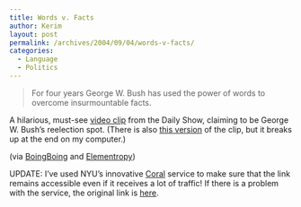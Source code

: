 ```yaml
---
title: Words v. Facts
author: Kerim
layout: post
permalink: /archives/2004/09/04/words-v-facts/
categories:
  - Language
  - Politics
---
```

> For four years George W. Bush has used the power of words to overcome insurmountable facts.

A hilarious, must-see <a href="http://homepage.mac.com.nyud.net:8090/njenson/movies/dsbush.html" onclick="_gaq.push(['_trackEvent', 'outbound-article', 'http://homepage.mac.com.nyud.net:8090/njenson/movies/dsbush.html', 'video clip']);" >video clip</a> from the Daily Show, claiming to be George W. Bush&#8217;s reelection spot. (There is also <a href="http://taint.org.nyud.net:8090/xfer/Daily%20Show%20-%20GWB%20Film%209-1-04.mov" onclick="_gaq.push(['_trackEvent', 'outbound-article', 'http://taint.org.nyud.net:8090/xfer/Daily%20Show%20-%20GWB%20Film%209-1-04.mov', 'this version']);" >this version</a> of the clip, but it breaks up at the end on my computer.)

(via <a href="http://www.boingboing.net/2004/09/03/daily_show_spoof_con.html" onclick="_gaq.push(['_trackEvent', 'outbound-article', 'http://www.boingboing.net/2004/09/03/daily_show_spoof_con.html', 'BoingBoing']);" >BoingBoing</a> and <a href="http://elementropy.blogspot.com/2004_09_01_elementropy_archive.html" onclick="_gaq.push(['_trackEvent', 'outbound-article', 'http://elementropy.blogspot.com/2004_09_01_elementropy_archive.html', 'Elementropy']);" >Elementropy</a>)

UPDATE: I&#8217;ve used NYU&#8217;s innovative <a href="http://www.scs.cs.nyu.edu/coral/" onclick="_gaq.push(['_trackEvent', 'outbound-article', 'http://www.scs.cs.nyu.edu/coral/', 'Coral']);" >Coral</a> service to make sure that the link remains accessible even if it receives a lot of traffic! If there is a problem with the service, the original link is <a href="http://homepage.mac.com/njenson/movies/dsbush.html" onclick="_gaq.push(['_trackEvent', 'outbound-article', 'http://homepage.mac.com/njenson/movies/dsbush.html', 'here']);" >here</a>.

